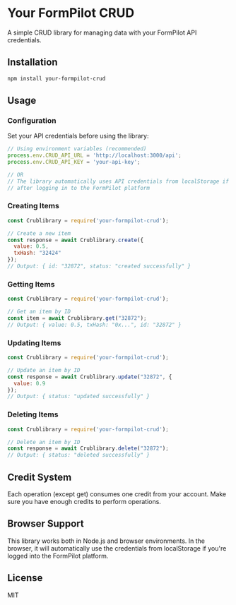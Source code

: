 # Your FormPilot CRUD

A simple CRUD library for managing data with your FormPilot API credentials.

## Installation

```bash
npm install your-formpilot-crud
```

## Usage

### Configuration

Set your API credentials before using the library:

```javascript
// Using environment variables (recommended)
process.env.CRUD_API_URL = 'http://localhost:3000/api';
process.env.CRUD_API_KEY = 'your-api-key';

// OR
// The library automatically uses API credentials from localStorage if you're using it in a browser
// after logging in to the FormPilot platform
```

### Creating Items

```javascript
const Crublibrary = require('your-formpilot-crud');

// Create a new item
const response = await Crublibrary.create({ 
  value: 0.5, 
  txHash: "32424" 
});
// Output: { id: "32872", status: "created successfully" }
```

### Getting Items

```javascript
const Crublibrary = require('your-formpilot-crud');

// Get an item by ID
const item = await Crublibrary.get("32872");
// Output: { value: 0.5, txHash: "0x...", id: "32872" }
```

### Updating Items

```javascript
const Crublibrary = require('your-formpilot-crud');

// Update an item by ID
const response = await Crublibrary.update("32872", { 
  value: 0.9 
});
// Output: { status: "updated successfully" }
```

### Deleting Items

```javascript
const Crublibrary = require('your-formpilot-crud');

// Delete an item by ID
const response = await Crublibrary.delete("32872");
// Output: { status: "deleted successfully" }
```

## Credit System

Each operation (except get) consumes one credit from your account. Make sure you have enough credits to perform operations.

## Browser Support

This library works both in Node.js and browser environments. In the browser, it will automatically use the credentials from localStorage if you're logged into the FormPilot platform.

## License

MIT 